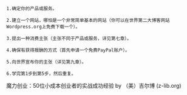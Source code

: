 ```
1.确定你的产品或服务。

2.建立一个网站，哪怕是一个非常简单基本的网站（你可以在世界第二大博客网站Wordpress.org上免费下载一个）。

3.提出一种消费主张（主张不同于产品或服务，详见第七章）。

4.确保有获得报酬的方式（首先申请一个免费PayPal账户）。

5.向世界宣布你的主张（详见第九章）。

6.学完第1步到第5步，然后重复。
```

魔力创业：50位小成本创业者的实战成功经验 by （美）吉尔博 (z-lib.org)
